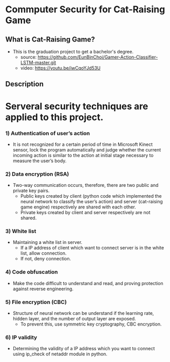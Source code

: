 # Commputer Security for Cat-Raising Game

## What is Cat-Raising Game?
- This is the graduation project to get a bachelor's degree.
   - source: https://github.com/EunBinChoi/Gamer-Action-Classifier-LSTM-master.git
   - video: https://youtu.be/iwCqoYJd53U

## Description
Serveral security techniques are applied to this project.
===

### 1) Authentication of user’s action
- It is not recognized for a certain period of time in Microsoft Kinect sensor, lock the program automatically and judge whether the current incoming action is similar to the action at initial stage necessary to measure the user’s body.

### 2) Data encryption (RSA)
- Two-way communication occurs, therefore, there are two public and private key pairs.  
    * Public keys created by client (python code which implemented the neural network to classify the user’s action) and server (cat-raising game engine) respectively are shared with each other.
    * Private keys created by client and server respectively are not shared.

### 3) White list
- Maintaining a white list in server.
    * If a IP address of client which want to connect server is in the white list, allow connection.  
    *  If not, deny connection.

### 4) Code obfuscation
- Make the code difficult to understand and read, and proving protection against reverse engineering.

### 5) File encryption (CBC)
- Structure of neural network can be understand if the learning rate, hidden layer, and the number of output layer are exposed.  
    * To prevent this, use symmetric key cryptography, CBC encryption.

### 6) IP validity
- Determining the validity of a IP address which you want to connect using ip_check of netaddr module in python.
